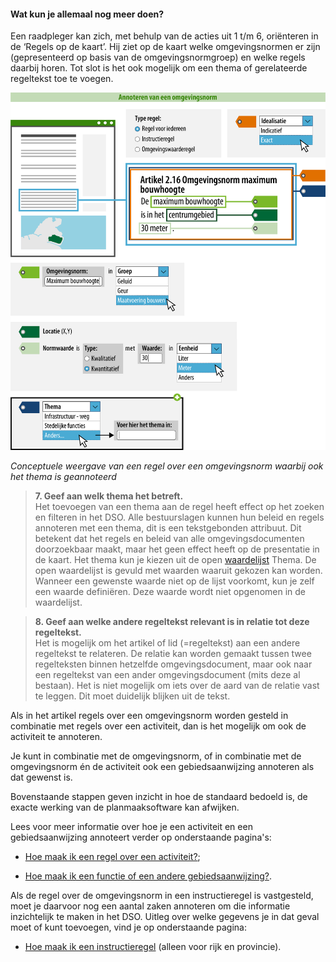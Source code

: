﻿#### Wat kun je allemaal nog meer doen?

Een raadpleger kan zich, met behulp van de acties uit 1 t/m 6, oriënteren in de
‘Regels op de kaart’. Hij ziet op de kaart welke omgevingsnormen er zijn
(gepresenteerd op basis van de omgevingsnormgroep) en welke regels daarbij
horen. Tot slot is het ook mogelijk om een thema of gerelateerde regeltekst toe
te voegen.

![](media/Praktijkrichtlijnen_Omgevingsnorm_Rijk_Kwantitatief.png)

*Conceptuele weergave van een regel over een omgevingsnorm waarbij ook het thema is geannoteerd*

>   **7. Geef aan welk thema het betreft.**  
>   Het toevoegen van een thema aan de regel heeft effect op het zoeken en
>   filteren in het DSO. Alle bestuurslagen kunnen hun beleid en regels
>   annoteren met een thema, dit is een tekstgebonden attribuut. Dit betekent
>   dat het regels en beleid van alle omgevingsdocumenten doorzoekbaar maakt,
>   maar het geen effect heeft op de presentatie in de kaart. Het thema kun je
>   kiezen uit de open
>   [waardelijst](https://stelselcatalogus.omgevingswet.overheid.nl/waardelijstenpagina)
>   Thema. De open waardelijst is gevuld met waarden waaruit gekozen kan worden.
>   Wanneer een gewenste waarde niet op de lijst voorkomt, kun je zelf een
>   waarde definiëren. Deze waarde wordt niet opgenomen in de waardelijst.

>   **8. Geef aan welke andere regeltekst relevant is in relatie tot deze
>   regeltekst.**  
>   Het is mogelijk om het artikel of lid (=regeltekst) aan een andere
>   regeltekst te relateren. De relatie kan worden gemaakt tussen twee
>   regelteksten binnen hetzelfde omgevingsdocument, maar ook naar een
>   regeltekst van een ander omgevingsdocument (mits deze al bestaan). Het is
>   niet mogelijk om iets over de aard van de relatie vast te leggen. Dit moet
>   duidelijk blijken uit de tekst.

Als in het artikel regels over een omgevingsnorm worden gesteld in combinatie met regels 
over een activiteit, dan is het mogelijk om ook de activiteit te annoteren.

Je kunt in combinatie met de omgevingsnorm, of in combinatie met de omgevingsnorm én de 
activiteit ook een gebiedsaanwijzing annoteren als dat gewenst is.

Bovenstaande stappen geven inzicht in hoe de standaard bedoeld is, de exacte werking van de planmaaksoftware kan afwijken.

Lees voor meer informatie over hoe je een activiteit en een gebiedsaanwijzing annoteert verder op onderstaande pagina's:

-   [Hoe maak ik een regel over een
    activiteit?](/hoe-maak-ik-een-regel-over-een-activiteit);

-   [Hoe maak ik een functie of een andere gebiedsaanwijzing?](/hoe-maak-ik-een-functie-een-andere-gebiedsaanwijzing).

Als de regel over de omgevingsnorm in een instructieregel is vastgesteld, moet je daarvoor nog 
een aantal zaken annoteren om die informatie inzichtelijk te maken in het DSO. Uitleg over welke gegevens je in dat geval moet of kunt toevoegen, vind je op onderstaande pagina:

-   [Hoe maak ik een instructieregel](/hoe-maak-ik-een-instructieregel) (alleen
    voor rijk en provincie).
